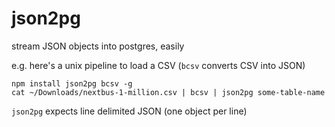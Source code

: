 # json2pg

stream JSON objects into postgres, easily

e.g. here's a unix pipeline to load a CSV (`bcsv` converts CSV into JSON)

```
npm install json2pg bcsv -g
cat ~/Downloads/nextbus-1-million.csv | bcsv | json2pg some-table-name
```

`json2pg` expects line delimited JSON (one object per line)

